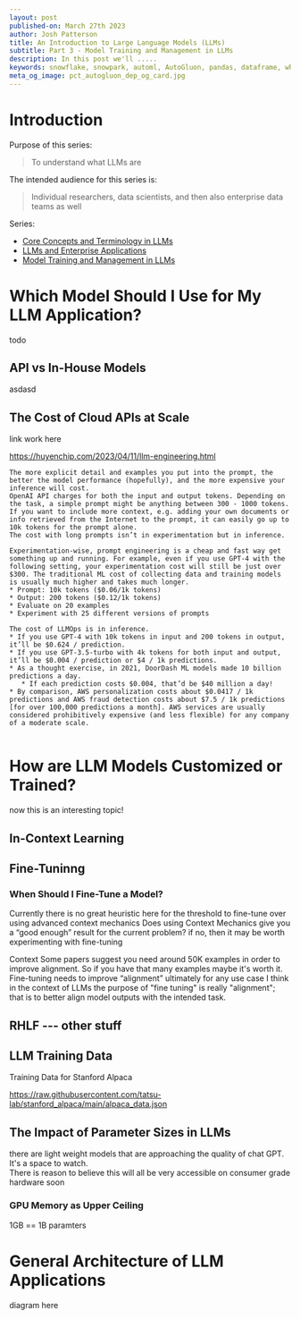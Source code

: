 ```yaml
---
layout: post
published-on: March 27th 2023
author: Josh Patterson
title: An Introduction to Large Language Models (LLMs)
subtitle: Part 3 - Model Training and Management in LLMs
description: In this post we'll .....
keywords: snowflake, snowpark, automl, AutoGluon, pandas, dataframe, whl, pip, anaconda, dependency
meta_og_image: pct_autogluon_dep_og_card.jpg
---
```


# Introduction

Purpose of this series:

> To understand what LLMs are

The intended audience for this series is:

> Individual researchers, data scientists, and then also enterprise data teams as well

Series:

* [Core Concepts and Terminology in LLMs](intro_to_llms_part_1_terminology.html)
* [LLMs and Enterprise Applications](intro_to_llms_part_2_applications.html)
* [Model Training and Management in LLMs](intro_to_llms_part_3_model_management.html)

# Which Model Should I Use for My LLM Application?

todo

## API vs In-House Models

asdasd


## The Cost of Cloud APIs at Scale

link work here

https://huyenchip.com/2023/04/11/llm-engineering.html


```
The more explicit detail and examples you put into the prompt, the better the model performance (hopefully), and the more expensive your inference will cost.
OpenAI API charges for both the input and output tokens. Depending on the task, a simple prompt might be anything between 300 - 1000 tokens. If you want to include more context, e.g. adding your own documents or info retrieved from the Internet to the prompt, it can easily go up to 10k tokens for the prompt alone.
The cost with long prompts isn’t in experimentation but in inference.

Experimentation-wise, prompt engineering is a cheap and fast way get something up and running. For example, even if you use GPT-4 with the following setting, your experimentation cost will still be just over $300. The traditional ML cost of collecting data and training models is usually much higher and takes much longer.
* Prompt: 10k tokens ($0.06/1k tokens)
* Output: 200 tokens ($0.12/1k tokens)
* Evaluate on 20 examples
* Experiment with 25 different versions of prompts

```

```
The cost of LLMOps is in inference.
* If you use GPT-4 with 10k tokens in input and 200 tokens in output, it’ll be $0.624 / prediction.
* If you use GPT-3.5-turbo with 4k tokens for both input and output, it’ll be $0.004 / prediction or $4 / 1k predictions.
* As a thought exercise, in 2021, DoorDash ML models made 10 billion predictions a day. 
   * If each prediction costs $0.004, that’d be $40 million a day!
* By comparison, AWS personalization costs about $0.0417 / 1k predictions and AWS fraud detection costs about $7.5 / 1k predictions [for over 100,000 predictions a month]. AWS services are usually considered prohibitively expensive (and less flexible) for any company of a moderate scale.


```

# How are LLM Models Customized or Trained?

now this is an interesting topic!

## In-Context Learning



## Fine-Tuninng

### When Should I Fine-Tune a Model?

Currently there is no great heuristic here for the threshold to fine-tune over using advanced context mechanics
Does using Context Mechanics give you a “good enough” result for the current problem?
if no, then it may be worth experimenting with fine-tuning

Context
Some papers suggest you need around 50K examples in order to improve alignment. 
So if you have that many examples maybe it's worth it.
Fine-tuning needs to improve “alignment” ultimately for any use case
I think in the context of LLMs the purpose of "fine tuning" is really "alignment"; 
that is to better align model outputs with the intended task. 



## RHLF --- other stuff


## LLM Training Data

Training Data for Stanford Alpaca

https://raw.githubusercontent.com/tatsu-lab/stanford_alpaca/main/alpaca_data.json


## The Impact of Parameter Sizes in LLMs

there are light weight models that are approaching the quality of chat GPT.  
It's a space to watch.  
There is reason to believe this will all be very accessible on consumer grade hardware soon


### GPU Memory as Upper Ceiling

1GB == 1B paramters


# General Architecture of LLM Applications


diagram here


